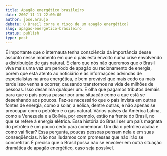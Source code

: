 ```yaml
---
title: Apagão energético brasileiro
date: 2007-11-11 22:00:00
author: jose.araujo
debate: O Brasil corre o risco de um apagão energético?
slug: apagao-energetico-brasileiro
status: publish 
type: post
---
```


É importante que o internauta tenha consciência da importância desse assunto nesse momento em que o país está envolto numa crise envolvendo a distribuição de gás natural. É claro que nós não queremos que o Brasil viva mais uma vez um período de apagão ou racionamento de energia, porém que está atento ao noticiário e às informações advindas de especialistas na área energética, é bem provável que mais cedo ou mais tarde isso venha a ocorrer, causando transtornos na vida de milhões de pessoas. Isso desanima qualquer um. E olha que pagamos tributos demais para que o país possa passar por uma situação como a que está se desenhando aos poucos. Faz-se necessário que o país invista em outras fontes de energia, como a solar, a eólica, dentre outras, e não apenas se preocupar com o petróleo e o gás natural. Vários países da América Latina, como a Venezuela e a Bolívia, por exemplo, estão na frente do Brasil, no que se refere à energia elétrica. Essa história do Brasil ser um país magnata do petróleo é um pouco cedo para comemorar. Um dia o petróleo acaba e como vai ficar? Essa pergunta, poucas pessoas pensam nela e em suas conseqüências. Não nos iludamos com promessas que não irão se concretizar. É preciso que o Brasil possa não se envolver em outra situação dramática de apagão energético, caso seja possível.
